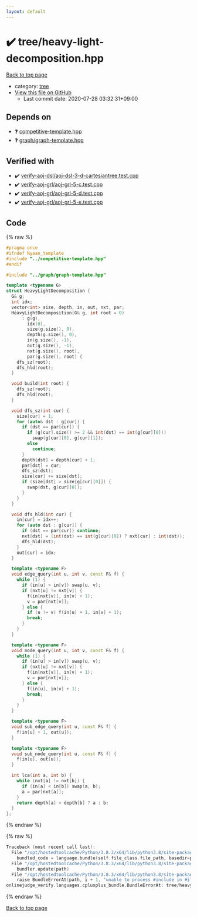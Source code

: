 ```yaml
---
layout: default
---
```


<!-- mathjax config similar to math.stackexchange -->
<script type="text/javascript" async
  src="https://cdnjs.cloudflare.com/ajax/libs/mathjax/2.7.5/MathJax.js?config=TeX-MML-AM_CHTML">
</script>
<script type="text/x-mathjax-config">
  MathJax.Hub.Config({
    TeX: { equationNumbers: { autoNumber: "AMS" }},
    tex2jax: {
      inlineMath: [ ['$','$'] ],
      processEscapes: true
    },
    "HTML-CSS": { matchFontHeight: false },
    displayAlign: "left",
    displayIndent: "2em"
  });
</script>

<script type="text/javascript" src="https://cdnjs.cloudflare.com/ajax/libs/jquery/3.4.1/jquery.min.js"></script>
<script src="https://cdn.jsdelivr.net/npm/jquery-balloon-js@1.1.2/jquery.balloon.min.js" integrity="sha256-ZEYs9VrgAeNuPvs15E39OsyOJaIkXEEt10fzxJ20+2I=" crossorigin="anonymous"></script>
<script type="text/javascript" src="../../assets/js/copy-button.js"></script>
<link rel="stylesheet" href="../../assets/css/copy-button.css" />


# :heavy_check_mark: tree/heavy-light-decomposition.hpp

<a href="../../index.html">Back to top page</a>

* category: <a href="../../index.html#c0af77cf8294ff93a5cdb2963ca9f038">tree</a>
* <a href="{{ site.github.repository_url }}/blob/master/tree/heavy-light-decomposition.hpp">View this file on GitHub</a>
    - Last commit date: 2020-07-28 03:32:31+09:00




## Depends on

* :question: <a href="../competitive-template.hpp.html">competitive-template.hpp</a>
* :question: <a href="../graph/graph-template.hpp.html">graph/graph-template.hpp</a>


## Verified with

* :heavy_check_mark: <a href="../../verify/verify-aoj-dsl/aoj-dsl-3-d-cartesiantree.test.cpp.html">verify-aoj-dsl/aoj-dsl-3-d-cartesiantree.test.cpp</a>
* :heavy_check_mark: <a href="../../verify/verify-aoj-grl/aoj-grl-5-c.test.cpp.html">verify-aoj-grl/aoj-grl-5-c.test.cpp</a>
* :heavy_check_mark: <a href="../../verify/verify-aoj-grl/aoj-grl-5-d.test.cpp.html">verify-aoj-grl/aoj-grl-5-d.test.cpp</a>
* :heavy_check_mark: <a href="../../verify/verify-aoj-grl/aoj-grl-5-e.test.cpp.html">verify-aoj-grl/aoj-grl-5-e.test.cpp</a>


## Code

<a id="unbundled"></a>
{% raw %}
```cpp
#pragma once
#ifndef Nyaan_template
#include "../competitive-template.hpp"
#endif

#include "../graph/graph-template.hpp"

template <typename G>
struct HeavyLightDecomposition {
  G& g;
  int idx;
  vector<int> size, depth, in, out, nxt, par;
  HeavyLightDecomposition(G& g, int root = 0)
      : g(g),
        idx(0),
        size(g.size(), 0),
        depth(g.size(), 0),
        in(g.size(), -1),
        out(g.size(), -1),
        nxt(g.size(), root),
        par(g.size(), root) {
    dfs_sz(root);
    dfs_hld(root);
  }

  void build(int root) {
    dfs_sz(root);
    dfs_hld(root);
  }

  void dfs_sz(int cur) {
    size[cur] = 1;
    for (auto& dst : g[cur]) {
      if (dst == par[cur]) {
        if (g[cur].size() >= 2 && int(dst) == int(g[cur][0]))
          swap(g[cur][0], g[cur][1]);
        else
          continue;
      }
      depth[dst] = depth[cur] + 1;
      par[dst] = cur;
      dfs_sz(dst);
      size[cur] += size[dst];
      if (size[dst] > size[g[cur][0]]) {
        swap(dst, g[cur][0]);
      }
    }
  }

  void dfs_hld(int cur) {
    in[cur] = idx++;
    for (auto dst : g[cur]) {
      if (dst == par[cur]) continue;
      nxt[dst] = (int(dst) == int(g[cur][0]) ? nxt[cur] : int(dst));
      dfs_hld(dst);
    }
    out[cur] = idx;
  }

  template <typename F>
  void edge_query(int u, int v, const F& f) {
    while (1) {
      if (in[u] > in[v]) swap(u, v);
      if (nxt[u] != nxt[v]) {
        f(in[nxt[v]], in[v] + 1);
        v = par[nxt[v]];
      } else {
        if (u != v) f(in[u] + 1, in[v] + 1);
        break;
      }
    }
  }

  template <typename F>
  void node_query(int u, int v, const F& f) {
    while (1) {
      if (in[u] > in[v]) swap(u, v);
      if (nxt[u] != nxt[v]) {
        f(in[nxt[v]], in[v] + 1);
        v = par[nxt[v]];
      } else {
        f(in[u], in[v] + 1);
        break;
      }
    }
  }

  template <typename F>
  void sub_edge_query(int u, const F& f) {
    f(in[u] + 1, out[u]);
  }

  template <typename F>
  void sub_node_query(int u, const F& f) {
    f(in[u], out[u]);
  }

  int lca(int a, int b) {
    while (nxt[a] != nxt[b]) {
      if (in[a] < in[b]) swap(a, b);
      a = par[nxt[a]];
    }
    return depth[a] < depth[b] ? a : b;
  }
};
```
{% endraw %}

<a id="bundled"></a>
{% raw %}
```cpp
Traceback (most recent call last):
  File "/opt/hostedtoolcache/Python/3.8.3/x64/lib/python3.8/site-packages/onlinejudge_verify/docs.py", line 349, in write_contents
    bundled_code = language.bundle(self.file_class.file_path, basedir=pathlib.Path.cwd())
  File "/opt/hostedtoolcache/Python/3.8.3/x64/lib/python3.8/site-packages/onlinejudge_verify/languages/cplusplus.py", line 185, in bundle
    bundler.update(path)
  File "/opt/hostedtoolcache/Python/3.8.3/x64/lib/python3.8/site-packages/onlinejudge_verify/languages/cplusplus_bundle.py", line 306, in update
    raise BundleErrorAt(path, i + 1, "unable to process #include in #if / #ifdef / #ifndef other than include guards")
onlinejudge_verify.languages.cplusplus_bundle.BundleErrorAt: tree/heavy-light-decomposition.hpp: line 3: unable to process #include in #if / #ifdef / #ifndef other than include guards

```
{% endraw %}

<a href="../../index.html">Back to top page</a>

